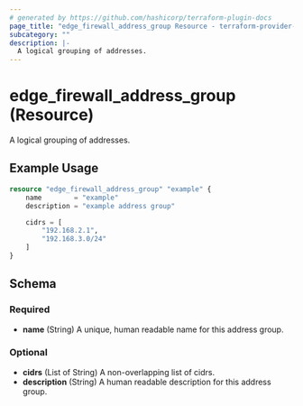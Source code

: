 ```yaml
---
# generated by https://github.com/hashicorp/terraform-plugin-docs
page_title: "edge_firewall_address_group Resource - terraform-provider-edge"
subcategory: ""
description: |-
  A logical grouping of addresses.
---
```


# edge_firewall_address_group (Resource)

A logical grouping of addresses.

## Example Usage

```terraform
resource "edge_firewall_address_group" "example" {
    name        = "example"
    description = "example address group"

    cidrs = [
        "192.168.2.1",
        "192.168.3.0/24"
    ]
}
```

<!-- schema generated by tfplugindocs -->
## Schema

### Required

- **name** (String) A unique, human readable name for this address group.

### Optional

- **cidrs** (List of String) A non-overlapping list of cidrs.
- **description** (String) A human readable description for this address group.


